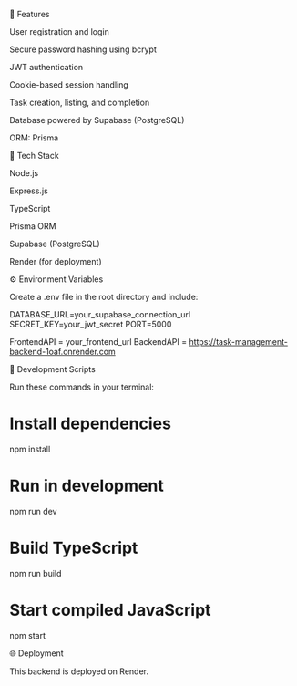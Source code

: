 🚀 Features

User registration and login

Secure password hashing using bcrypt

JWT authentication

Cookie-based session handling

Task creation, listing, and completion

Database powered by Supabase (PostgreSQL)

ORM: Prisma


🧱 Tech Stack

Node.js

Express.js

TypeScript

Prisma ORM

Supabase (PostgreSQL)

Render (for deployment)


⚙️ Environment Variables


Create a .env file in the root directory and include:

DATABASE_URL=your_supabase_connection_url
SECRET_KEY=your_jwt_secret
PORT=5000

FrontendAPI = your_frontend_url
BackendAPI = https://task-management-backend-1oaf.onrender.com



🧩 Development Scripts

Run these commands in your terminal:

# Install dependencies
npm install

# Run in development
npm run dev

# Build TypeScript
npm run build

# Start compiled JavaScript
npm start


🌐 Deployment

This backend is deployed on Render.



